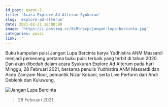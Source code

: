 ```yaml
---
id_post: event-2
title: 'Acara Explore Ad Alterum Syukuran'
slug: 'explore-ad-alterum'
date: 2021-02-21 18:00:00
image: 'https://i.postimg.cc/8cRtnscp/jangan-lupa-bercinta.jpg'
categories: puisi
link: ''
---
```



Buku kumpulan puisi Jangan Lupa Bercinta karya Yudhistira ANM Massardi menjadi pemenang pertama buku puisi terbaik yang terbit di tahun 2020. Dan akan dibedah dalam acara Syukuran Explore Ad Alterum pada hari Minggu, 28 Februari 2021, bersama penulis Yudhistira ANM Massardi dan Acep Zamzam Noor, pemantik Nizar Kobani, serta Live Perform dari Andi Deblenk dan Kuluwung.

![Jangan Lupa Bercinta](https://1.bp.blogspot.com/-wPu03w00P28/YDGy8DgzFgI/AAAAAAAAASs/wHGIjxUo1r0KjHV38ND7kGItGXiJdeIFgCLcBGAsYHQ/w429-h640/Yudhis.PNG "Jangan Lupa Bercinta")


>28 Februari 2021